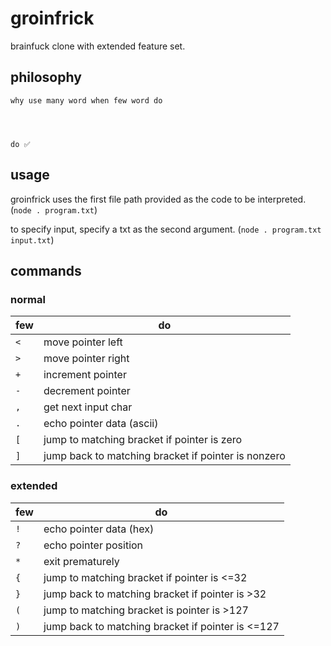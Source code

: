 # groinfrick
brainfuck clone with extended feature set.

## philosophy
```
why use many word when few word do




do ✅
```

## usage
groinfrick uses the first file path provided as the code to be interpreted. (`node . program.txt`)

to specify input, specify a txt as the second argument. (`node . program.txt input.txt`)

## commands
### normal
few | do
--- | ---
`<` | move pointer left
`>` | move pointer right
`+` | increment pointer
`-` | decrement pointer
`,` | get next input char
`.` | echo pointer data (ascii)
`[` | jump to matching bracket if pointer is zero
`]` | jump back to matching bracket if pointer is nonzero
### extended
few | do
--- | ---
`!` | echo pointer data (hex)
`?` | echo pointer position
`*` | exit prematurely
`{` | jump to matching bracket if pointer is <=32
`}` | jump back to matching bracket if pointer is >32
`(` | jump to matching bracket is pointer is >127
`)` | jump back to matching bracket if pointer is <=127
